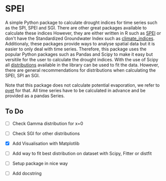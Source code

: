 # SPEI
A simple Python package to calculate drought indices for time series such as the SPI, SPEI and SGI. There are other great packages available to calculate these indices However, they are either written in R such as [SPEI](https://github.com/sbegueria/SPEI) or don't have the Standardized Groundwater Index such as [climate_indices](https://github.com/monocongo/climate_indices). Additionaly, these packages provide ways to analyse spatial data but it is easier to only deal with time series. Therefore, this package uses the popular Python packages such as Pandas and Scipy to make it easy but versitile for the user to calculate the drought indices. With the use of Scipy all [distributions](https://docs.scipy.org/doc/scipy/reference/stats.html) available in the library can be used to fit the data. However, there are general recommendations for distributions when calculating the SPEI, SPI an SGI.

Note that this package does not calculate potential evaporation, we refer to [pyet](https://github.com/phydrus/pyet) for that. All time series have to be calculated in advance and be provided as a pandas Series.


## To Do
- [ ] Check Gamma distribution for x=0

- [ ] Check SGI for other distributions

- [x] Add Visualisation with Matplotlib

- [ ] Add way to fit best distribution on dataset with Scipy, Fitter or distfit

- [ ] Setup package in nice way

- [ ] Add docstring
